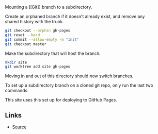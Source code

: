 
Mounting a [[Git]] branch to a subdirectory.

Create an orphaned branch if it doesn't already exist, and remove any shared history with the trunk.

```sh
git checkout --orphan gh-pages
git reset --hard
git commit --allow-empty -m "Init"
git checkout master
```

Make the subdirectory that will host the branch.

```sh
mkdir site
git worktree add site gh-pages
```

Moving in and out of this directory should now switch branches.

To set up a subdirectory branch on a cloned git repo, only run the last two commands.

This site uses this set up for deploying to GitHub Pages.

## Links

- [Source](http://sangsoonam.github.io/2019/02/08/using-git-worktree-to-deploy-github-pages.html)

